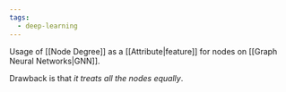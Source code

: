 ```yaml
---
tags:
  - deep-learning
---
```

Usage of [[Node Degree]] as a [[Attribute|feature]] for nodes on [[Graph Neural Networks|GNN]].

Drawback is that *it treats all the nodes equally*.
